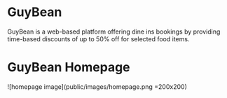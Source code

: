 # GuyBean

GuyBean is a web-based platform offering dine ins bookings by providing time-based discounts of up to 50% off for selected food items.

# GuyBean Homepage
![homepage image](public/images/homepage.png =200x200)
